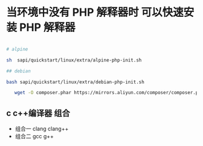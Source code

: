 # 当环境中没有 PHP 解释器时  可以快速安装 PHP 解释器
```bash

# alpine

sh  sapi/quickstart/linux/extra/alpine-php-init.sh

## debian

bash sapi/quickstart/linux/extra/debian-php-init.sh

```

```bash
   wget -O composer.phar https://mirrors.aliyun.com/composer/composer.phar

```

## c c++编译器 组合

- 组合一 clang clang++
- 组合二 gcc g++

